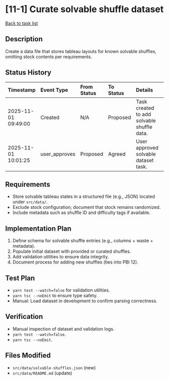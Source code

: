 # [11-1] Curate solvable shuffle dataset

[Back to task list](../tasks.md)

## Description
Create a data file that stores tableau layouts for known solvable shuffles, omitting stock contents per requirements.

## Status History
| Timestamp | Event Type | From Status | To Status | Details | User |
| :-- | :-- | :-- | :-- | :-- | :-- |
| 2025-11-01 09:49:00 | Created | N/A | Proposed | Task created to add solvable shuffle data. | ai_agent |
| 2025-11-01 10:01:25 | user_approves | Proposed | Agreed | User approved solvable dataset task. | user |

## Requirements
- Store solvable tableau states in a structured file (e.g., JSON) located under `src/data/`.
- Exclude stock configuration; document that stock remains randomized.
- Include metadata such as shuffle ID and difficulty tags if available.

## Implementation Plan
1. Define schema for solvable shuffle entries (e.g., columns + waste + metadata).
2. Populate initial dataset with provided or curated shuffles.
3. Add validation utilities to ensure data integrity.
4. Document process for adding new shuffles (ties into PBI 12).

## Test Plan
- `yarn test --watch=false` for validation utilities.
- `yarn tsc --noEmit` to ensure type safety.
- Manual: Load dataset in development to confirm parsing correctness.

## Verification
- Manual inspection of dataset and validation logs.
- `yarn test --watch=false`.
- `yarn tsc --noEmit`.

## Files Modified
- `src/data/solvable-shuffles.json` (new)
- `src/data/README.md` (update)

